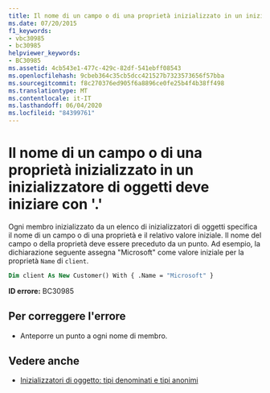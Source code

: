 ```yaml
---
title: Il nome di un campo o di una proprietà inizializzato in un inizializzatore di oggetti deve iniziare con '.'
ms.date: 07/20/2015
f1_keywords:
- vbc30985
- bc30985
helpviewer_keywords:
- BC30985
ms.assetid: 4cb543e1-477c-429c-82df-541ebff08543
ms.openlocfilehash: 9cbeb364c35cb5dcc421527b7323573656f57bba
ms.sourcegitcommit: f8c270376ed905f6a8896ce0fe25b4f4b38ff498
ms.translationtype: MT
ms.contentlocale: it-IT
ms.lasthandoff: 06/04/2020
ms.locfileid: "84399761"
---
```

# <a name="name-of-field-or-property-being-initialized-must-start-with-"></a>Il nome di un campo o di una proprietà inizializzato in un inizializzatore di oggetti deve iniziare con '.'
Ogni membro inizializzato da un elenco di inizializzatori di oggetti specifica il nome di un campo o di una proprietà e il relativo valore iniziale. Il nome del campo o della proprietà deve essere preceduto da un punto. Ad esempio, la dichiarazione seguente assegna "Microsoft" come valore iniziale per la proprietà `Name` di `client`.  
  
```vb  
Dim client As New Customer() With { .Name = "Microsoft" }  
```  
  
 **ID errore:** BC30985  
  
## <a name="to-correct-this-error"></a>Per correggere l'errore  
  
- Anteporre un punto a ogni nome di membro.  
  
## <a name="see-also"></a>Vedere anche

- [Inizializzatori di oggetto: tipi denominati e tipi anonimi](../programming-guide/language-features/objects-and-classes/object-initializers-named-and-anonymous-types.md)
